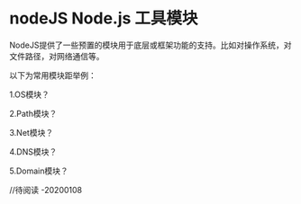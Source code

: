 <!--
 * @Descripttion: 
 * @version: 
 * @Author: wenq
 * @Date: 2020-01-01 19:55:03
 * @LastEditors  : wenq
 * @LastEditTime : 2020-01-08 22:01:08
 -->
# nodeJS Node.js 工具模块

NodeJS提供了一些预置的模块用于底层或框架功能的支持。比如对操作系统，对文件路径，对网络通信等。

以下为常用模块距举例：

1.OS模块？

2.Path模块？

3.Net模块？

4.DNS模块？

5.Domain模块？


//待阅读 -20200108